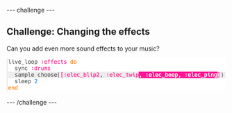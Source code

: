 \--- challenge \---

## Challenge: Changing the effects

Can you add even more sound effects to your music?

![截屏](images/dj-effects-more.png)

\--- /challenge \---